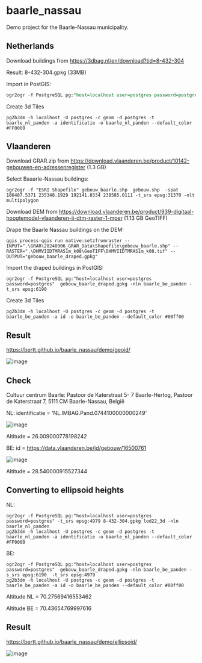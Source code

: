 # baarle_nassau

Demo project for the Baarle-Nassau municipality.

## Netherlands

Download buildings from https://3dbag.nl/en/download?tid=8-432-304

Result:  8-432-304.gpkg (33MB)

Import in PostGIS:

```sql
ogr2ogr -f PostgreSQL pg:"host=localhost user=postgres password=postgres" -t_srs epsg:7415 8-432-304.gpkg lod22_3d -nln baarle_nl_panden
```

Create 3d Tiles

```shell
pg2b3dm -h localhost -U postgres -c geom -d postgres -t baarle_nl_panden -a identificatie -o baarle_nl_panden --default_color #FF0000
```

## Vlaanderen

Download GRAR.zip from https://download.vlaanderen.be/product/10142-gebouwen-en-adressenregister (1.3 GB)

Select Baaarle-Nassau buildings:

```shell
ogr2ogr -f "ESRI Shapefile" gebouw_baarle.shp  gebouw.shp  -spat 186487.5371 235348.1929 192141.8334 238585.0111 -t_srs epsg:31370 -nlt multipolygon
```

Download DEM from https://download.vlaanderen.be/product/939-digitaal-hoogtemodel-vlaanderen-ii-dtm-raster-1-mper (1.13 GB GeoTIFF)

Drape the Baarle Nassau buildings on the DEM: 

```shell
qgis_process-qgis run native:setzfromraster --INPUT=".\GRAR\20240906_GRAR_Data\Shapefile\gebouw_baarle.shp" --RASTER=".\DHMVIIDTMRAS1m_k08\GeoTIFF\DHMVIIDTMRAS1m_k08.tif" --OUTPUT="gebouw_baarle_draped.gpkg"
```

Import the draped buildings in PostGIS:

```shell
ogr2ogr -f PostgreSQL pg:"host=localhost user=postgres password=postgres"  gebouw_baarle_draped.gpkg -nln baarle_be_panden -t_srs epsg:6190 
```

Create 3d Tiles

```shell
pg2b3dm -h localhost -U postgres -c geom -d postgres -t baarle_be_panden -a id -o baarle_be_panden --default_color #00ff00
```
## Result

https://bertt.github.io/baarle_nassau/demo/geoid/

![image](https://github.com/user-attachments/assets/62e0f209-ca77-4370-b2ca-24f223d3a1da)

## Check

Cultuur centrum Baarle: Pastoor de Katerstraat 5- 7 Baarle-Hertog, Pastoor de Katerstraat 7, 5111 CM Baarle-Nassau, België

NL: identificatie = 'NL.IMBAG.Pand.0744100000000249'

![image](https://github.com/user-attachments/assets/fe5ff2ce-76ff-4803-8722-d9901b88a521)

Altitude = 26.009000778198242

BE: id = https://data.vlaanderen.be/id/gebouw/16500761

![image](https://github.com/user-attachments/assets/5b7388f0-0a5a-4cf4-9e27-ed2ad66000f2)

Altitude = 28.540000915527344

## Converting to ellipsoid heights

NL:

```shell
ogr2ogr -f PostgreSQL pg:"host=localhost user=postgres password=postgres" -t_srs epsg:4979 8-432-304.gpkg lod22_3d -nln baarle_nl_panden
pg2b3dm -h localhost -U postgres -c geom -d postgres -t baarle_nl_panden -a identificatie -o baarle_nl_panden --default_color #FF0000
```

BE:
```shell
ogr2ogr -f PostgreSQL pg:"host=localhost user=postgres password=postgres"  gebouw_baarle_draped.gpkg -nln baarle_be_panden -s_srs epsg:6190  -t_srs epsg:4979 
pg2b3dm -h localhost -U postgres -c geom -d postgres -t baarle_be_panden -a id -o baarle_be_panden --default_color #00ff00
```

Altitude NL = 70.27569416553462

Altitude BE = 70.43654769997616

## Result

https://bertt.github.io/baarle_nassau/demo/ellipsoid/

![image](https://github.com/user-attachments/assets/2d2bf784-1ec0-43c0-96db-4f273ec26577)

